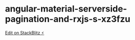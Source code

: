 # angular-material-serverside-pagination-and-rxjs-s-xz3fzu

[Edit on StackBlitz ⚡️](https://stackblitz.com/edit/angular-material-serverside-pagination-and-rxjs-s-xz3fzu)